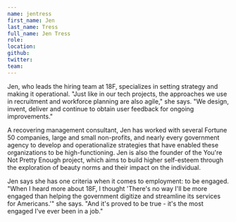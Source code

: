 ```yaml
---
name: jentress
first_name: Jen
last_name: Tress
full_name: Jen Tress
role:
location:
github:
twitter:
team:
---
```


Jen, who leads the hiring team at 18F, specializes in setting strategy and making it operational. "Just like in our tech projects, the approaches we use in recruitment and workforce planning are also agile," she says. "We design, invent, deliver and continue to obtain user feedback for ongoing improvements."

A recovering management consultant, Jen has worked with several Fortune 50 companies, large and small non-profits, and nearly every government agency to develop and operationalize strategies that have enabled these organizations to be high-functioning. Jen is also the founder of the
You're Not Pretty Enough project, which aims to build higher self-esteem through the exploration of beauty norms and their impact on the individual.

Jen says she has one criteria when it comes to employment: to be engaged. "When I heard more about 18F, I thought 'There's no way I'll be more engaged than helping the government digitize and streamline its services for Americans.'" she says. "And it's proved to be true - it's the most engaged I've ever been in a job."
